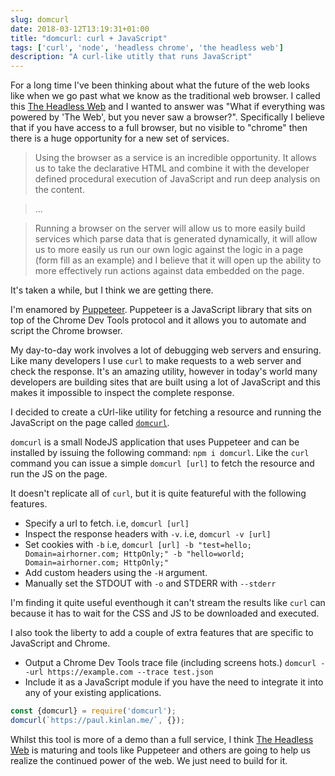 ```yaml
---
slug: domcurl
date: 2018-03-12T13:19:31+01:00
title: "domcurl: curl + JavaScript"
tags: ['curl', 'node', 'headless chrome', 'the headless web']
description: "A curl-like utitly that runs JavaScript"
---
```


For a long time I've been thinking about what the future of the web looks like
when we go past what we know as the traditional web browser. I called this [The
Headless Web](/the-headless-web/) and I wanted to answer was "What if everything
was powered by 'The Web', but you never saw a browser?". Specifically I believe
that if you have access to a full browser, but no visible to "chrome" then there
is a huge opportunity for a new set of services.

> Using the browser as a service is an incredible opportunity. It allows us to
> take the declarative HTML and combine it with the developer defined procedural
> execution of JavaScript and run deep analysis on the content.

> ...

> Running a browser on the server will allow us to more easily build services
> which parse data that is generated dynamically, it will allow us to more
> easily us run our own logic against the logic in a page (form fill as an
> example) and I believe that it will open up the ability to more effectively
> run actions against data embedded on the page.

It's taken a while, but I think we are getting there.

I'm enamored by [Puppeteer](https://developers.google.com/web/tools/puppeteer/).
Puppeteer is a JavaScript library that sits on top of the Chrome Dev Tools
protocol and it allows you to automate and script the Chrome browser.

My day-to-day work involves a lot of debugging web servers and ensuring. Like
many developers I use `curl` to make requests to a web server and check the
response. It's an amazing utility, however in today's world many developers are
building sites that are built using a lot of JavaScript and this makes it
impossible to inspect the complete response.

I decided to create a cUrl-like utility for fetching a resource and running the
JavaScript on the page called [`domcurl`](https://www.npmjs.com/package/domcurl).

`domcurl` is a small NodeJS application that uses Puppeteer and can be installed
by issuing the following command: `npm i domcurl`. Like the `curl` command you
can issue a simple `domcurl [url]` to fetch the resource and run the JS on the
page.

It doesn't replicate all of `curl`, but it is quite featureful with the
following features.

* Specify a url to fetch. i.e, `domcurl [url]`
* Inspect the response headers with `-v`. i.e, `domcurl -v [url]`
* Set cookies with `-b` i.e, `domcurl [url] -b "test=hello;
  Domain=airhorner.com; HttpOnly;" -b "hello=world; Domain=airhorner.com;
  HttpOnly;"`
* Add custom headers using the `-H` argument.
* Manually set the STDOUT with `-o` and STDERR with `--stderr`

I'm finding it quite useful eventhough it can't stream the results like `curl`
can because it has to wait for the CSS and JS to be downloaded and executed.

I also took the liberty to add a couple of extra features that are specific to
JavaScript and Chrome.

* Output a Chrome Dev Tools trace file (including screens hots.) `domcurl --url
  https://example.com --trace test.json`
* Include it as a JavaScript module if you have the need to integrate it into
  any of your existing applications.

```javascript
const {domcurl} = require('domcurl');
domcurl(`https://paul.kinlan.me/`, {});
```

Whilst this tool is more of a demo than a full service, I think [The Headless
Web](/the-headless-web/) is maturing and tools like Puppeteer and others are
going to help us realize the continued power of the web. We just need to build
for it.